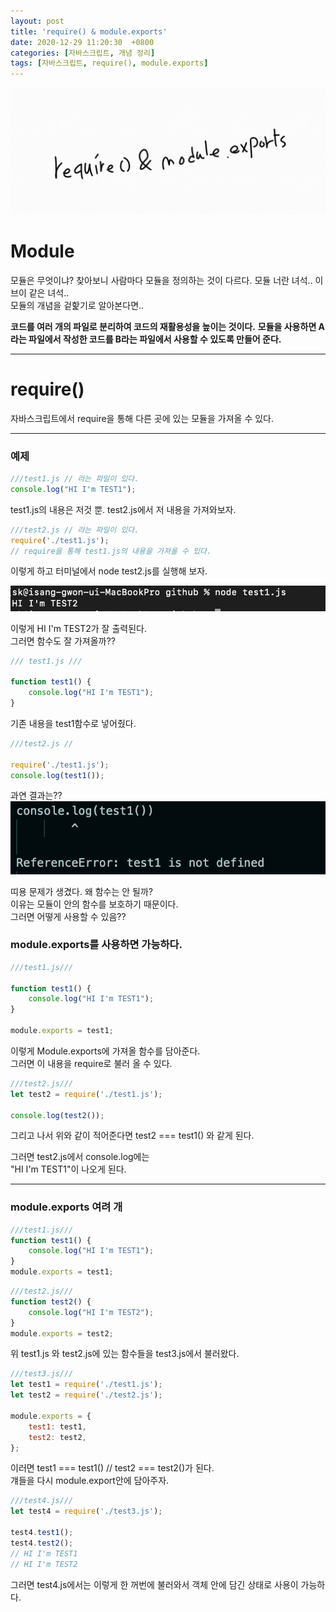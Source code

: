```yaml
---
layout: post
title: 'require() & module.exports'
date: 2020-12-29 11:20:30  +0800
categories: [자바스크립트, 개념 정리]
tags: [자바스크립트, require(), module.exports]
---
```


![image](/assets/img/sample/require1.png)

# **Module**

모듈은 무엇이냐? 찾아보니 사람마다 모듈을 정의하는 것이 다르다. 모듈 너란 녀석.. 이브이 같은 녀석..  
모듈의 개념을 겉핥기로 알아본다면..

**코드를 여러 개의 파일로 분리하여 코드의 재활용성을 높이는 것이다.**
**모듈을 사용하면 A라는 파일에서 작성한 코드를 B라는 파일에서 사용할 수 있도록 만들어 준다.**

---

# **require()**

자바스크립트에서 require을 통해 다른 곳에 있는 모듈을 가져올 수 있다.

---

### **예제**

```js
///test1.js // 라는 파일이 있다.
console.log("HI I'm TEST1");
```

test1.js의 내용은 저것 뿐. test2.js에서 저 내용을 가져와보자.

```js
///test2.js // 라는 파일이 있다.
require('./test1.js');
// require을 통해 test1.js의 내용을 가져올 수 있다.
```

이렇게 하고 터미널에서 node test2.js를 실행해 보자.

![image](/assets/img/sample/require2.png)

이렇게 HI I'm TEST2가 잘 출력된다.  
그러면 함수도 잘 가져올까??

```js
/// test1.js ///

function test1() {
	console.log("HI I'm TEST1");
}
```

기존 내용을 test1함수로 넣어줬다.

```js
///test2.js //

require('./test1.js');
console.log(test1());
```

과연 결과는??  
![image](/assets/img/sample/require3.png)

띠용 문제가 생겼다. 왜 함수는 안 될까?  
이유는 모듈이 안의 함수를 보호하기 때문이다.  
그러면 어떻게 사용할 수 있음??

### **module.exports를 사용하면 가능하다.**

```js
///test1.js///

function test1() {
	console.log("HI I'm TEST1");
}

module.exports = test1;
```

이렇게 Module.exports에 가져올 함수를 담아준다.  
그러면 이 내용을 require로 불러 올 수 있다.

```js
///test2.js///
let test2 = require('./test1.js');

console.log(test2());
```

그리고 나서 위와 같이 적어준다면 test2 === test1() 와 같게 된다.

그러면 test2.js에서 console.log에는  
"HI I'm TEST1"이 나오게 된다.

---

### module.exports 여려 개

```js
///test1.js///
function test1() {
	console.log("HI I'm TEST1");
}
module.exports = test1;
```

```js
///test2.js///
function test2() {
	console.log("HI I'm TEST2");
}
module.exports = test2;
```

위 test1.js 와 test2.js에 있는 함수들을 test3.js에서 불러왔다.

```js
///test3.js///
let test1 = require('./test1.js');
let test2 = require('./test2.js');

module.exports = {
	test1: test1,
	test2: test2,
};
```

이러면 test1 === test1() // test2 === test2()가 된다.  
걔들을 다시 module.export안에 담아주자.

```js
///test4.js///
let test4 = require('./test3.js');

test4.test1();
test4.test2();
// HI I'm TEST1
// HI I'm TEST2
```

그러면 test4.js에서는 이렇게 한 꺼번에 불러와서 객체 안에 담긴 상태로 사용이 가능하다.
